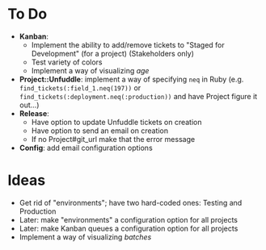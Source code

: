 # To Do

 - **Kanban**:
   - Implement the ability to add/remove tickets to "Staged for Development" (for a project) (Stakeholders only)
   - Test variety of colors
   - Implement a way of visualizing _age_
 - **Project::Unfuddle**: implement a way of specifying `neq` in Ruby (e.g. `find_tickets(:field_1.neq(197))` or `find_tickets(:deployment.neq(:production))` and have Project figure it out...)
 - **Release**:
   - Have option to update Unfuddle tickets on creation
   - Have option to send an email on creation
   - If no Project#git_url make that the error message
 - **Config**: add email configuration options

# Ideas

 - Get rid of "environments"; have two hard-coded ones: Testing and Production
 - Later: make "environments" a configuration option for all projects
 - Later: make Kanban queues a configuration option for all projects
 - Implement a way of visualizing _batches_
